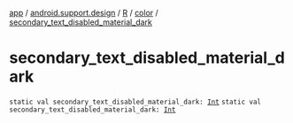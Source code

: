 [app](../../../index.md) / [android.support.design](../../index.md) / [R](../index.md) / [color](index.md) / [secondary_text_disabled_material_dark](./secondary_text_disabled_material_dark.md)

# secondary_text_disabled_material_dark

`static val secondary_text_disabled_material_dark: `[`Int`](https://kotlinlang.org/api/latest/jvm/stdlib/kotlin/-int/index.html)
`static val secondary_text_disabled_material_dark: `[`Int`](https://kotlinlang.org/api/latest/jvm/stdlib/kotlin/-int/index.html)